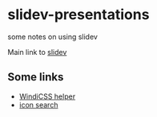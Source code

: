 # slidev-presentations
some notes on using slidev

Main link to [slidev](https://sli.dev/)

## Some links

 - [WindiCSS helper](https://tailwindcomponents.com/cheatsheet/)
 - [icon search](https://icones.js.org/)

